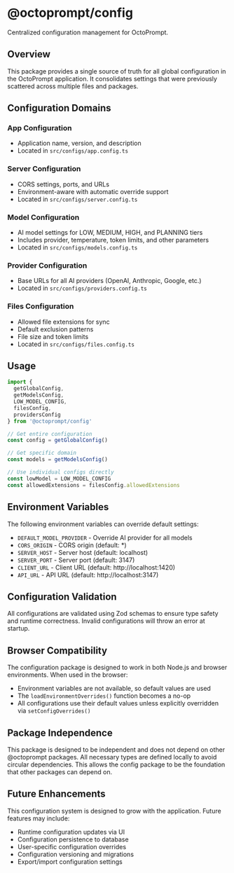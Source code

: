 # @octoprompt/config

Centralized configuration management for OctoPrompt.

## Overview

This package provides a single source of truth for all global configuration in the OctoPrompt application. It consolidates settings that were previously scattered across multiple files and packages.

## Configuration Domains

### App Configuration
- Application name, version, and description
- Located in `src/configs/app.config.ts`

### Server Configuration
- CORS settings, ports, and URLs
- Environment-aware with automatic override support
- Located in `src/configs/server.config.ts`

### Model Configuration
- AI model settings for LOW, MEDIUM, HIGH, and PLANNING tiers
- Includes provider, temperature, token limits, and other parameters
- Located in `src/configs/models.config.ts`

### Provider Configuration
- Base URLs for all AI providers (OpenAI, Anthropic, Google, etc.)
- Located in `src/configs/providers.config.ts`

### Files Configuration
- Allowed file extensions for sync
- Default exclusion patterns
- File size and token limits
- Located in `src/configs/files.config.ts`

## Usage

```typescript
import { 
  getGlobalConfig,
  getModelsConfig,
  LOW_MODEL_CONFIG,
  filesConfig,
  providersConfig
} from '@octoprompt/config'

// Get entire configuration
const config = getGlobalConfig()

// Get specific domain
const models = getModelsConfig()

// Use individual configs directly
const lowModel = LOW_MODEL_CONFIG
const allowedExtensions = filesConfig.allowedExtensions
```

## Environment Variables

The following environment variables can override default settings:

- `DEFAULT_MODEL_PROVIDER` - Override AI provider for all models
- `CORS_ORIGIN` - CORS origin (default: *)
- `SERVER_HOST` - Server host (default: localhost)
- `SERVER_PORT` - Server port (default: 3147)
- `CLIENT_URL` - Client URL (default: http://localhost:1420)
- `API_URL` - API URL (default: http://localhost:3147)

## Configuration Validation

All configurations are validated using Zod schemas to ensure type safety and runtime correctness. Invalid configurations will throw an error at startup.

## Browser Compatibility

The configuration package is designed to work in both Node.js and browser environments. When used in the browser:
- Environment variables are not available, so default values are used
- The `loadEnvironmentOverrides()` function becomes a no-op
- All configurations use their default values unless explicitly overridden via `setConfigOverrides()`

## Package Independence

This package is designed to be independent and does not depend on other @octoprompt packages. All necessary types are defined locally to avoid circular dependencies. This allows the config package to be the foundation that other packages can depend on.

## Future Enhancements

This configuration system is designed to grow with the application. Future features may include:

- Runtime configuration updates via UI
- Configuration persistence to database
- User-specific configuration overrides
- Configuration versioning and migrations
- Export/import configuration settings